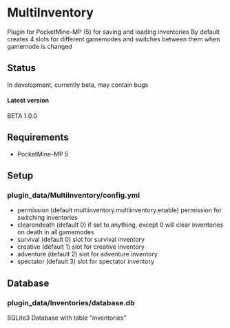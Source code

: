 # MultiInventory
 Plugin for PocketMine-MP (5) for saving and loading inventories
 By default creates 4 slots for different gamemodes and switches between them when gamemode is changed

## Status
In development, currently beta, may contain bugs
#### Latest version 
BETA 1.0.0

## Requirements
- PocketMine-MP 5

## Setup
### plugin_data/MultiInventory/config.yml
 - permission (default multiinventory.multiinventory.enable) permission for switching inventories
 - clearondeath (default 0) if set to anything, except 0 will clear inventories on death in all gamemodes
 - survival (default 0) slot for survival inventory
 - creative (default 1) slot for creative inventory
 - adventure (default 2) slot for adventure inventory
 - spectator (default 3) slot for spectator inventory

## Database
### plugin_data/Inventories/database.db
 SQLite3 Database with table "inventories"

